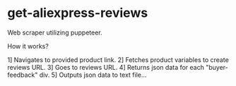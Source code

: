 # get-aliexpress-reviews

Web scraper utilizing puppeteer.

How it works?

1] Navigates to provided product link.
2] Fetches product variables to create reviews URL.
3] Goes to reviews URL.
4] Returns json data for each "buyer-feedback" div.
5] Outputs json data to text file...
